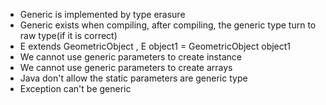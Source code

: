 - Generic is implemented by type erasure
- Generic exists when compiling, after compiling, the generic type turn to raw type(if it is correct)
- E extends GeometricObject , E object1 = GeometricObject object1
- We cannot use generic parameters to create instance
- We cannot use generic parameters to create arrays
- Java don't allow the static parameters are generic type
- Exception can't be generic